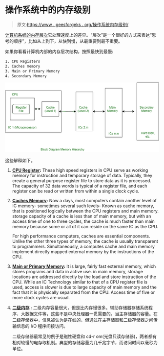 # 操作系统中的内存级别

> 原文:[https://www . geesforgeks . org/操作系统内存级别/](https://www.geeksforgeeks.org/levels-of-memory-in-operating-system/)

[计算机系统的内存层次](https://www.geeksforgeeks.org/memory-hierarchy-design-and-its-characteristics/)它处理速度上的差异。“层次”是一个很好的方式来表达“思考的顺序”，比如从上到下，从快到慢，从最重要到最不重要。

如果你看看计算机内部的内存层次结构，按照最快到最慢:

```
1. CPU Registers
2. Caches memory
3. Main or Primary Memory
4. Secondary Memory 
```

![](img/0316b7f0c77e1b9e47f516d60500e4a1.png)

这些解释如下。

1.  **[CPU Register](https://www.geeksforgeeks.org/different-classes-of-cpu-registers/):**
    These high speed registers in CPU serve as working memory for instruction and temporary storage of data. Typically, they create a general purpose register file to store data as it is processed. The capacity of 32 data words is typical of a register file, and each register can be read or written from within a single clock cycle.
2.  **[Caches Memory](https://www.geeksforgeeks.org/cache-memory-in-computer-organization/):**
    Now a days, most computers contain another level of IC memory- sometimes several such levels- Known as cache memory, that is positioned logically between the CPU registers and main memory. storage capacity of a cache is less than of main memory, but with an access time of one to three cycles, the cache is much faster than main memory because some or all of it can reside on the same IC as the CPU.

    For high performance computers, caches are essential components. Unlike the other three types of memory, the cache is usually transparent to programmers. Simultaneously, a computes cache and main memory implement directly mapped external memory by the instructions of the CPU.
3.  **[Main or Primary Memory](https://practice.geeksforgeeks.org/problems/explain-primary-memory-secondary-memory-virtual-memory):**
    It is large, fairly fast external memory, which stores programs and data in active use. in main memory, storage locations are addressed directly by the load and store instruction of the CPU. While an IC Technology similar to that of a CPU register file is used, access is slower is due to large capacity of main memory and the fact that it is physically separated from the CPU. Access time of five or more clock cycles are usual.
4.  **[二级内存](https://www.geeksforgeeks.org/introduction-of-secondary-memory/) :**
    二级内存容量很大，但是比内存慢很多。辅助存储器存储系统程序、大数据文件等，这些不是中央处理器一贯需要的。当主存储器的容量。在二级存储器中，信息被认为是在线的，但通过在主存储器和二级存储器之间传输信息的 I/O 程序间接访问。

    二级存储器最常见的例子是磁性硬盘和 cd-r om(光盘只读存储器)，两者都有相对较慢的电存取机制。典型的存储容量为几千兆字节，而访问时间以毫秒为单位。